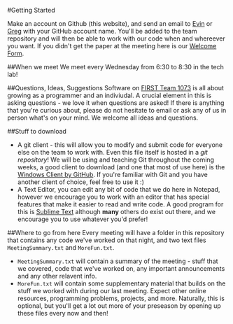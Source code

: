 #Getting Started

Make an account on Github (this website), and send an email to <a href="mailto:evinoog96@gmail.com">Evin</a> or <a href="mailto:cowang4@yahoo.com">Greg</a> with your GitHub account name. You'll be added to the team repository and will then be able to work with our code when and whereever you want. If you didn't get the paper at the meeting here is our <a href="https://docs.google.com/document/d/1iGu4AFLuqBus1msM3KIi9f3-0r180bIBfWOwWNL991M/edit?usp=sharing">Welcome Form</a>.

##When we meet
We meet every Wednesday from 6:30 to 8:30 in the tech lab!

##Questions, Ideas, Suggestions
Software on <a href="usfirst.org">FIRST </a> <a href="http://theforceteam.com">Team 1073</a> is all about growing as a programmer and an indiviudal. A crucial element in this is asking questions - we love it when questions are asked! If there is anything that you're curious about, please do not hesitate to email or ask any of us in person what's on your mind. We welcome all ideas and questions.

##Stuff to download

* A git client - this will allow you to modify and submit code for everyone else on the team to work with. Even this file itself is hosted in a _git repository_! We will be using and teaching Git throughout the coming weeks, a good client to download (and one that most of use here) is the <a href="https://windows.github.com">Windows Client by GitHub</a>. If you're familiar with Git and you have another client of choice, feel free to use it :)
* A Text Editor, you can edit any bit of code that we do here in Notepad, however we encourage you to work with an editor that has special features that make it easier to read and write code. A good program for this is <a href="https://SublimeText.com">Sublime Text</a> although **many** others do exist out there, and we encourage you to use whatever you'd prefer!

##Where to go from here
Every meeting will have a folder in this repository that contains any code we've worked on that night, and two text files `MeetingSummary.txt` and `MoreFun.txt`.
* `MeetingSummary.txt` will contain a summary of the meeting - stuff that we covered, code that we've worked on, any important announcements and any other relavent info.
* `MoreFun.txt`	 will contain some supplementary material that builds on the stuff we worked with during our last meeting. Expect other online resources, programming problems, projects, and more. Naturally, this is optional, but you'll get a lot out more  of your preseason by opening up these files every now and then!

